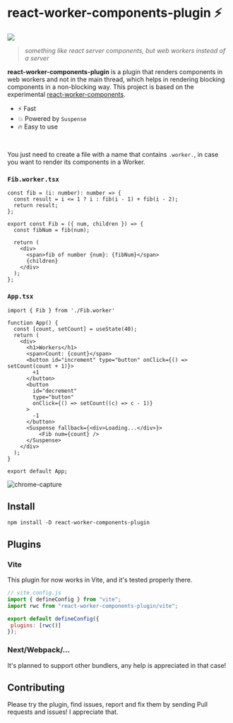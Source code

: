 # react-worker-components-plugin ⚡

![](https://img.shields.io/static/v1?label=mode&message=experimental&color=red)

> *something like react server components, but web workers instead of a server*

**react-worker-components-plugin** is a plugin that renders components in web workers and not in the main thread, which helps in rendering blocking components in a non-blocking way.  This project is based on the experimental [react-worker-components](https://github.com/dai-shi/react-worker-components).

- ⚡ Fast
- 💥 Powered by `Suspense`
- 🔥 Easy to use

<br />

You just need to create a file with a name that contains `.worker.`, in case you want to render its components in a Worker. 
### `Fib.worker.tsx`
```tsx
const fib = (i: number): number => {
  const result = i <= 1 ? i : fib(i - 1) + fib(i - 2);
  return result;
};

export const Fib = ({ num, children }) => {
  const fibNum = fib(num); 

  return (
    <div>
      <span>fib of number {num}: {fibNum}</span>
      {children}
    </div>
  );
};
```
### `App.tsx`
```tsx
import { Fib } from './Fib.worker'

function App() {
  const [count, setCount] = useState(40);
  return (
    <div>
      <h1>Workers</h1>
      <span>Count: {count}</span>
      <button id="increment" type="button" onClick={() => setCount(count + 1)}>
        +1
      </button>
      <button
        id="decrement"
        type="button"
        onClick={() => setCount((c) => c - 1)}
      >
        -1
      </button>
      <Suspense fallback={<div>Loading...</div>}>
	      <Fib num={count} />
      </Suspense>
    </div>
  );
}

export default App;

```

![chrome-capture](https://user-images.githubusercontent.com/37929992/153716004-8e4bd404-47ce-4a60-8931-db11018a4967.gif)


## Install
```
npm install -D react-worker-components-plugin
```
 ## Plugins
 ### Vite 
 This plugin for now works in Vite, and it's tested properly there.
 ```js
 // vite.config.js
import { defineConfig } from "vite";
import rwc from "react-worker-components-plugin/vite";

export default defineConfig({
  plugins: [rwc()]
});
```

### Next/Webpack/...
It's planned to support other bundlers, any help is appreciated in that case!

## Contributing 
Please try the plugin, find issues, report and fix them by sending Pull requests and issues! I appreciate that. 

